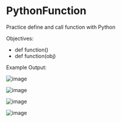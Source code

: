 # PythonFunction
Practice define and call function with Python

 Objectives:
- def function()
- def function(obj)


Example Output: 

![image](https://user-images.githubusercontent.com/97081479/177524017-5c474f05-ca7e-49b6-8539-ab27852b73cc.png)

![image](https://user-images.githubusercontent.com/97081479/177524101-fd7bec2e-691d-4cdd-93c6-9006c4c753e8.png)

![image](https://user-images.githubusercontent.com/97081479/177524204-a4fefe33-d65d-4606-9b61-a506d58e5275.png)

![image](https://user-images.githubusercontent.com/97081479/177524272-e3c5dac1-75e3-4696-b617-e45dd156f4d3.png)

